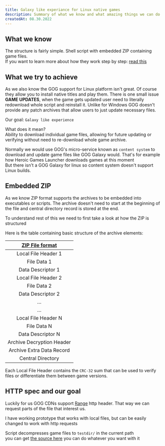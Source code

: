 ```yaml
---
title: Galaxy like experiance for Linux native games
description: Summary of what we know and what amazing things we can do with GOG's offline installers
createdAt: 08.30.2022
---
```



## What we know

The structure is fairly simple. Shell script with embedded ZIP containing game files.  
If you want to learn more about how they work step by step: [read this](https://yepoleb.github.io/blog/2016/10/09/how-the-gog-linux-installers-work/)


## What we try to achieve

As we also know the GOG support for Linux platform isn't great. Of course they allow you to install native titles and play them. There is one small issue **GAME UPDATES**, when the game gets updated user need to literally redownload whole script and reinstall it. Unlike for Windows GOG doesn't provide any patch archives that allow users to just update necessary files.


Our goal: `Galaxy like experience`  


What does it mean?  
Ability to download individual game files, allowing for future updating or verifying without need to re-download whole game archive.

Normally we would use GOG's micro-service known as `content system` to download and update game files like GOG Galaxy would. That's for example how Heroic Games Launcher downloads games at this moment  
But there isn't a GOG Galaxy for linux so content system doesn't support Linux builds.


## Embedded ZIP

As we know ZIP format supports the archives to be embedded into executables or scripts. The archive doesn't need to start at the beginning of the file and central directory record is stored at the end.

To understand rest of this we need to first take a look at how the ZIP is structured

Here is the table containing basic structure of the archive elements:


| [ZIP File format](https://docs.fileformat.com/compression/zip/) |
| :-------------------------------------------------------------: |
|                       Local File Header 1                       |
|                           File Data 1                           |
|                        Data Descriptor 1                        |
|                       Local File Header 2                       |
|                           File Data 2                           |
|                        Data Descriptor 2                        |
|                                …                                |
|                                …                                |
|                       Local File Header N                       |
|                           File Data N                           |
|                        Data Descriptor N                        |
|                    Archive Decryption Header                    |
|                    Archive Extra Data Record                    |
|                        Central Directory                        |


Each Local File Header contains the `CRC-32` sum that can be used to verify files or differentiate them between game versions.


## HTTP spec and our goal

Luckily for us GOG CDNs support [Range](https://developer.mozilla.org/en-US/docs/Web/HTTP/Headers/Range) http header. That way we can request parts of the file that interest us.

I have working prototype that works with local files, but can be easily changed to work with http requests

Script decompresses game files to `testdir/` in the current path  
you can get [the source here](https://gist.github.com/imLinguin/603c2d879c3db29eb8fff604216adfc4) you can do whatever you want with it
